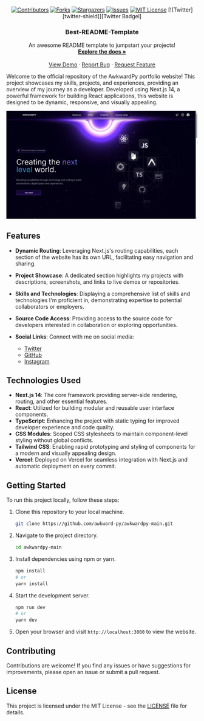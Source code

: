 <div id="top"></div>




<br />
<div align="center">
 
[![Contributors][contributors-shield]][contributors-url]
[![Forks][forks-shield]][forks-url]
[![Stargazers][stars-shield]][stars-url]
[![Issues][issues-shield]][issues-url]
[![MIT License][license-shield]][license-url]
[![Twitter][twitter-shield]][Twitter Badgel]
  <h3 align="center">Best-README-Template</h3>

  <p align="center">
    An awesome README template to jumpstart your projects!
    <br />
    <a href="https://github.com/othneildrew/Best-README-Template"><strong>Explore the docs »</strong></a>
    <br />
    <br />
    <a href="https://github.com/othneildrew/Best-README-Template">View Demo</a>
    ·
    <a href="https://github.com/othneildrew/Best-README-Template/issues">Report Bug</a>
    ·
    <a href="https://github.com/othneildrew/Best-README-Template/issues">Request Feature</a>
  </p>
</div>


Welcome to the official repository of the AwkwardPy portfolio website! This project showcases my skills, projects, and experiences, providing an overview of my journey as a developer. Developed using Next.js 14, a powerful framework for building React applications, this website is designed to be dynamic, responsive, and visually appealing.

</div>

![Portfolio Website Screenshot](https://github.com/awkward-py/awkwardpy-main/blob/main/.github/images/msedge_rtoUDGaxbk.png)


## Features

- **Dynamic Routing**: Leveraging Next.js's routing capabilities, each section of the website has its own URL, facilitating easy navigation and sharing.
- **Project Showcase**: A dedicated section highlights my projects with descriptions, screenshots, and links to live demos or repositories.
- **Skills and Technologies**: Displaying a comprehensive list of skills and technologies I'm proficient in, demonstrating expertise to potential collaborators or employers.
- **Source Code Access**: Providing access to the source code for developers interested in collaboration or exploring opportunities.
  
- **Social Links**: Connect with me on social media:
  - [Twitter](https://twitter.com/awkwardpy_)
  - [GitHub](https://github.com/awkward-py)
  - [Instagram](https://github.com/awkwardpy)

## Technologies Used

- **Next.js 14**: The core framework providing server-side rendering, routing, and other essential features.
- **React**: Utilized for building modular and reusable user interface components.
- **TypeScript**: Enhancing the project with static typing for improved developer experience and code quality.
- **CSS Modules**: Scoped CSS stylesheets to maintain component-level styling without global conflicts.
- **Tailwind CSS**: Enabling rapid prototyping and styling of components for a modern and visually appealing design.
- **Vercel**: Deployed on Vercel for seamless integration with Next.js and automatic deployment on every commit.

## Getting Started

To run this project locally, follow these steps:

1. Clone this repository to your local machine.
   ```bash
   git clone https://github.com/awkward-py/awkwardpy-main.git
   ```
2. Navigate to the project directory.
   ```bash
   cd awkwardpy-main
   ```
3. Install dependencies using npm or yarn.
   ```bash
   npm install
   # or
   yarn install
   ```
4. Start the development server.
   ```bash
   npm run dev
   # or
   yarn dev
   ```
5. Open your browser and visit `http://localhost:3000` to view the website.

## Contributing

Contributions are welcome! If you find any issues or have suggestions for improvements, please open an issue or submit a pull request.

## License

This project is licensed under the MIT License - see the [LICENSE](LICENSE) file for details.


<!-- MARKDOWN LINKS & IMAGES -->
<!-- https://www.markdownguide.org/basic-syntax/#reference-style-links -->
[contributors-shield]: https://img.shields.io/github/contributors/othneildrew/Best-README-Template.svg?style=for-the-badge
[contributors-url]: https://github.com/othneildrew/Best-README-Template/graphs/contributors
[forks-shield]: https://img.shields.io/github/forks/othneildrew/Best-README-Template.svg?style=for-the-badge
[forks-url]: https://github.com/othneildrew/Best-README-Template/network/members
[stars-shield]: https://img.shields.io/github/stars/othneildrew/Best-README-Template.svg?style=for-the-badge
[stars-url]: https://github.com/othneildrew/Best-README-Template/stargazers
[issues-shield]: https://img.shields.io/github/issues/othneildrew/Best-README-Template.svg?style=for-the-badge
[issues-url]: https://github.com/othneildrew/Best-README-Template/issues
[license-shield]: https://img.shields.io/github/license/othneildrew/Best-README-Template.svg?style=for-the-badge
[license-url]: https://github.com/othneildrew/Best-README-Template/blob/master/LICENSE.txt
[Twitter Badge]:https://img.shields.io/badge/-Twitter-blue.svg?style=for-the-badge&logo=twitter&colorB=1DA1F2
[linkedin-url]: https://twitter.com/awkwardpy_

